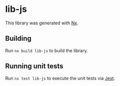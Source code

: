 # lib-js

This library was generated with [Nx](https://nx.dev).

## Building

Run `nx build lib-js` to build the library.

## Running unit tests

Run `nx test lib-js` to execute the unit tests via [Jest](https://jestjs.io).

